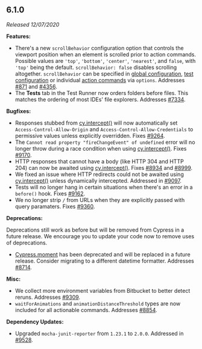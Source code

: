 ## 6.1.0

*Released 12/07/2020*

**Features:**

- There's a new `scrollBehavior` configuration option that controls the viewport position when an element is scrolled prior to action commands. Possible values are `'top'`, `'bottom'`, `'center'`, `'nearest'`, and `false`, with `'top'` being the default. `scrollBehavior: false` disables scrolling altogether. `scrollBehavior` can be specified in [global configuration](/guides/references/configuration#Actionability), [test configuration](/guides/core-concepts/writing-and-organizing-tests#Test-Configuration) or individual [action commands](/guides/core-concepts/interacting-with-elements) via `options`. Addresses [#871](https://github.com/cypress-io/cypress/issues/871) and [#4356](https://github.com/cypress-io/cypress/issues/4356).
- The **Tests** tab in the Test Runner now orders folders before files. This matches the ordering of most IDEs' file explorers. Addresses [#7334](https://github.com/cypress-io/cypress/issues/7334).

**Bugfixes:**

- Responses stubbed from [cy.intercept()](/api/commands/intercept) will now automatically set `Access-Control-Allow-Origin` and `Access-Control-Allow-Credentials` to permissive values unless explicitly overridden. Fixes [#9264](https://github.com/cypress-io/cypress/issues/9264).
- The `Cannot read property "fireChangeEvent" of undefined` error will no longer throw during a race condition when using [cy.intercept()](/api/commands/intercept). Fixes [#9170](https://github.com/cypress-io/cypress/issues/9170).
- HTTP responses that cannot have a body (like HTTP 304 and HTTP 204) can now be awaited using [cy.intercept()](/api/commands/intercept). Fixes [#8934](https://github.com/cypress-io/cypress/issues/8934) and [#8999](https://github.com/cypress-io/cypress/issues/8999).
- We fixed an issue where HTTP redirects could not be awaited using [cy.intercept()](/api/commands/intercept) unless dynamically intercepted. Addressed in [#9097](https://github.com/cypress-io/cypress/issues/9097).
- Tests will no longer hang in certain situations when there's an error in a `before()` hook. Fixes [#9162](https://github.com/cypress-io/cypress/issues/9162).
- We no longer strip `/` from URLs when they are explicitly passed with query paramaters. Fixes [#9360](https://github.com/cypress-io/cypress/issues/9360).

**Deprecations:**

Deprecations still work as before but will be removed from Cypress in a future release. We encourage you to update your code now to remove uses of deprecations.

- [Cypress.moment](/api/utilities/moment) has been deprecated and will be replaced in a future release. Consider migrating to a different datetime formatter. Addresses [#8714](https://github.com/cypress-io/cypress/issues/8714).

**Misc:**

- We collect more environment variables from Bitbucket to better detect reruns. Addresses [#9309](https://github.com/cypress-io/cypress/issues/9309).
- `waitForAnimations` and `animationDistanceThreshold` types are now included for all actionable commands. Addresses [#8854](https://github.com/cypress-io/cypress/issues/8854).

**Dependency Updates:**

- Upgraded `mocha-junit-reporter` from `1.23.1` to `2.0.0`. Addressed in [#9528](https://github.com/cypress-io/cypress/issues/9528).

